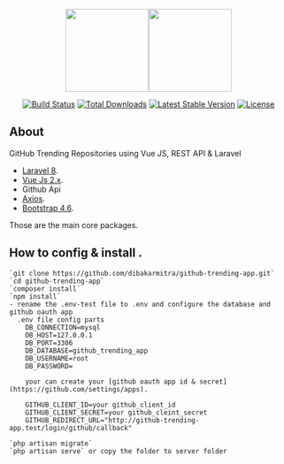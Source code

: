 <p align="center"><a href="#" height="150"><img height="150" src="https://raw.githubusercontent.com/laravel/art/master/logo-lockup/5%20SVG/2%20CMYK/1%20Full%20Color/laravel-logolockup-cmyk-red.svg" width="auto"><img height="150" src="https://vuejs.org/images/logo.svg" width="auto"></a></p>

<p align="center">
<a href="https://travis-ci.org/laravel/framework"><img src="https://travis-ci.org/laravel/framework.svg" alt="Build Status"></a>
<a href="https://packagist.org/packages/laravel/framework"><img src="https://img.shields.io/packagist/dt/laravel/framework" alt="Total Downloads"></a>
<a href="https://packagist.org/packages/laravel/framework"><img src="https://img.shields.io/packagist/v/laravel/framework" alt="Latest Stable Version"></a>
<a href="https://packagist.org/packages/laravel/framework"><img src="https://img.shields.io/packagist/l/laravel/framework" alt="License"></a>
</p>

## About
GitHub Trending Repositories
using Vue JS, REST API & Laravel

- [Laravel 8](https://laravel.com/).
- [Vue Js 2.x](https://vuejs.org/).
- Github Api
- [Axios](https://www.npmjs.com/package/axios).
- [Bootstrap 4.6](https://getbootstrap.com/).

Those are the main core packages.
## How to config & install .
    `git clone https://github.com/dibakarmitra/github-trending-app.git`
    `cd github-trending-app`
    `composer install`
    `npm install`
    - rename the .env-test file to .env and configure the database and github oauth app
      .env file config parts  
        DB_CONNECTION=mysql
        DB_HOST=127.0.0.1
        DB_PORT=3306
        DB_DATABASE=github_trending_app
        DB_USERNAME=root
        DB_PASSWORD=
        
        your can create your [github oauth app id & secret](https://github.com/settings/apps).
        
        GITHUB_CLIENT_ID=your github_client_id 
        GITHUB_CLIENT_SECRET=your github_cleint_secret
        GITHUB_REDIRECT_URL="http://github-trending-app.test/login/github/callback"
     
    `php artisan migrate`
    `php artisan serve` or copy the folder to server folder
    
    
